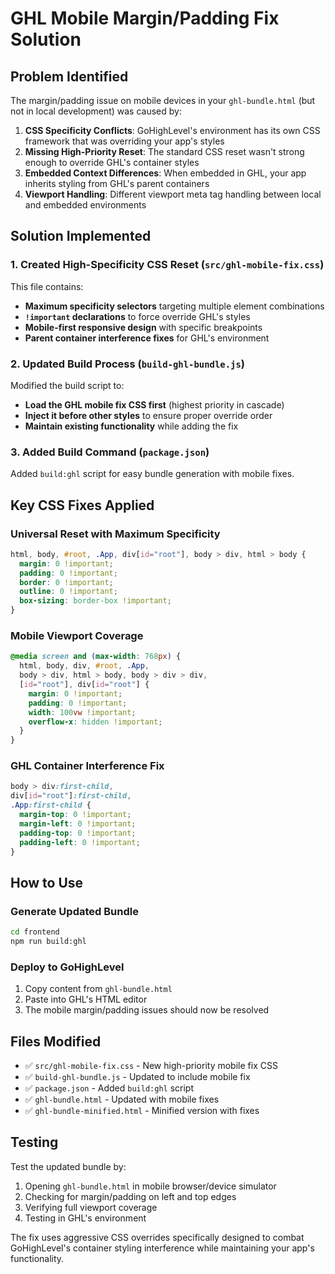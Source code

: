 # GHL Mobile Margin/Padding Fix Solution

## Problem Identified

The margin/padding issue on mobile devices in your `ghl-bundle.html` (but not in local development) was caused by:

1. **CSS Specificity Conflicts**: GoHighLevel's environment has its own CSS framework that was overriding your app's styles
2. **Missing High-Priority Reset**: The standard CSS reset wasn't strong enough to override GHL's container styles
3. **Embedded Context Differences**: When embedded in GHL, your app inherits styling from GHL's parent containers
4. **Viewport Handling**: Different viewport meta tag handling between local and embedded environments

## Solution Implemented

### 1. Created High-Specificity CSS Reset (`src/ghl-mobile-fix.css`)

This file contains:
- **Maximum specificity selectors** targeting multiple element combinations
- **`!important` declarations** to force override GHL's styles
- **Mobile-first responsive design** with specific breakpoints
- **Parent container interference fixes** for GHL's environment

### 2. Updated Build Process (`build-ghl-bundle.js`)

Modified the build script to:
- **Load the GHL mobile fix CSS first** (highest priority in cascade)
- **Inject it before other styles** to ensure proper override order
- **Maintain existing functionality** while adding the fix

### 3. Added Build Command (`package.json`)

Added `build:ghl` script for easy bundle generation with mobile fixes.

## Key CSS Fixes Applied

### Universal Reset with Maximum Specificity
```css
html, body, #root, .App, div[id="root"], body > div, html > body {
  margin: 0 !important;
  padding: 0 !important;
  border: 0 !important;
  outline: 0 !important;
  box-sizing: border-box !important;
}
```

### Mobile Viewport Coverage
```css
@media screen and (max-width: 768px) {
  html, body, div, #root, .App, 
  body > div, html > body, body > div > div,
  [id="root"], div[id="root"] {
    margin: 0 !important;
    padding: 0 !important;
    width: 100vw !important;
    overflow-x: hidden !important;
  }
}
```

### GHL Container Interference Fix
```css
body > div:first-child,
div[id="root"]:first-child,
.App:first-child {
  margin-top: 0 !important;
  margin-left: 0 !important;
  padding-top: 0 !important;
  padding-left: 0 !important;
}
```

## How to Use

### Generate Updated Bundle
```bash
cd frontend
npm run build:ghl
```

### Deploy to GoHighLevel
1. Copy content from `ghl-bundle.html`
2. Paste into GHL's HTML editor
3. The mobile margin/padding issues should now be resolved

## Files Modified
- ✅ `src/ghl-mobile-fix.css` - New high-priority mobile fix CSS
- ✅ `build-ghl-bundle.js` - Updated to include mobile fix
- ✅ `package.json` - Added `build:ghl` script
- ✅ `ghl-bundle.html` - Updated with mobile fixes
- ✅ `ghl-bundle-minified.html` - Minified version with fixes

## Testing

Test the updated bundle by:
1. Opening `ghl-bundle.html` in mobile browser/device simulator
2. Checking for margin/padding on left and top edges
3. Verifying full viewport coverage
4. Testing in GHL's environment

The fix uses aggressive CSS overrides specifically designed to combat GoHighLevel's container styling interference while maintaining your app's functionality. 